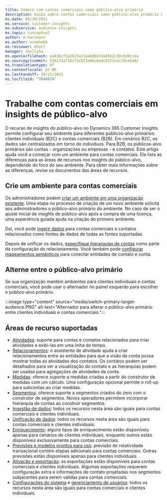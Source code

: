 ```yaml
---
title: Comece com contas comerciais como público-alvo primário
description: Saiba sobre contas comerciais como público-alvo primário Dynamics 365 Customer Insights.
ms.date: 09/30/2021
ms.service: customer-insights
ms.subservice: audience-insights
ms.topic: conceptual
author: m-hartmann
ms.author: wimohabb
ms.reviewer: mhart
manager: shellyha
ms.openlocfilehash: ea036cf3a3623a314a6d0d7da85b2c30c030ccea
ms.sourcegitcommit: 53b133a716c73cb71e8bcbedc6273cec70ceba6c
ms.translationtype: HT
ms.contentlocale: pt-BR
ms.lasthandoff: 10/15/2021
ms.locfileid: "7644974"
---
```

# <a name="work-with-business-accounts-in-audience-insights"></a>Trabalhe com contas comerciais em insights de público-alvo

O recurso de insights do público-alvo no Dynamics 365 Customer Insights permite configurar seu ambiente para diferentes públicos-alvo primários: clientes individuais (B2C) e contas comerciais (B2B). Em cenários B2C, os dados são centralizados em torno de indivíduos. Para B2B, os públicos-alvo primários são contas - organizações ou empresas - e contatos. Este artigo ajuda você a começar com um ambiente para contas comerciais. Ele lista as diferenças para as áreas de recursos nos insights do público-alvo, dependendo do foco do seu ambiente. Para obter mais informações sobre as diferenças, revise os documentos das áreas de recursos. 

## <a name="create-an-environment-for-business-accounts"></a>Crie um ambiente para contas comerciais

Os administradores podem [criar um ambiente em uma organização existente](create-environment.md). Uma etapa no processo de criação de um novo ambiente solicita aos administradores o público-alvo primário do ambiente. No caso de ser o ajuste inicial de insights de público-alvo após a compra de uma licença, uma experiência guiada ajuda na criação do primeiro ambiente.

Daí, você pode [ingerir dados](data-sources.md) para contas comerciais e contatos relacionados como fontes de dados de todas as fontes suportadas.

Depois de unificar os dados, [especifique hierarquias de contas](relationships.md#set-up-account-hierarchies) como parte da configuração do relacionamento. Você também pode [configurar mapeamentos semânticos](semantic-mappings.md) para conectar entidades de contato e conta. 

## <a name="switch-between-primary-target-audience"></a>Alterne entre o público-alvo primário

Se sua organização mantém ambientes para clientes individuais e contas comerciais, você pode usar o alternador no painel esquerdo para escolher o público-alvo primário.

:::image type="content" source="media/switch-primary-target-audience.PNG" alt-text="Alternador para alterar o público-alvo primário entre clientes individuais e contas comerciais.":::

## <a name="supported-feature-areas"></a>Áreas de recurso suportadas

- [Atividades](activities.md): suporte para contas e contatos relacionados para criar atividades e exibi-las em uma linha do tempo.
- [Relacionamentos](relationships.md): o assistente de atividade ajuda a criar relacionamentos entre as entidades para que a visão da conta possa mostrar todas as atividades dos contatos. Os contatos podem ser detalhados para ver a visualização do contato e as hierarquias podem ser usadas para agregações de atividades da conta.
- [Medidas](measures.md): oferece suporte a medidas criadas a partir do construtor de medidas com um cálculo. Uma configuração opcional permite o roll-up para subcontas ao criar medidas.
- [Segmentos](segments.md): oferece suporte a segmentos criados do zero com o construtor de segmentos. Novos operadores permitem incorporar hierarquia de contas ao construir segmentos.
- [Ingestão de dados](data-sources.md): todos os recursos nesta área são iguais para contas comerciais e clientes individuais.
- [Unificação de dados](data-unification.md): todos os recursos nesta área são iguais para contas comerciais e clientes individuais.
- [Enriquecimento](enrichment-hub.md): alguns tipos de enriquecimento estão disponíveis apenas para cenários de clientes individuais, enquanto outros estão disponíveis exclusivamente para contas comerciais.
- [Previsões e modelos prontos para uso](predictions-overview.md): previsão de rotatividade transacional contém etapas adicionais para contas comerciais. Outras previsões estão disponíveis apenas para clientes individuais.
- [Ativação e exportação](export-destinations.md): as exportações estão disponíveis para contas comerciais e clientes individuais. Algumas exportações requerem configuração extra e informações de contato projetadas nos segmentos subjacentes para serem válidas para contas comerciais.
- [Configurações do sistema](system.md) e [gerenciamento de usuários](permissions.md): todos os recursos nesta área são iguais para contas comerciais e clientes individuais.

